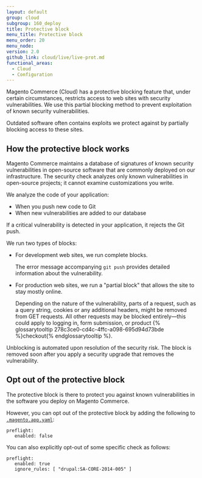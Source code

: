 ```yaml
---
layout: default
group: cloud
subgroup: 160_deploy
title: Protective block
menu_title: Protective block
menu_order: 20
menu_node:
version: 2.0
github_link: cloud/live/live-prot.md
functional_areas:
  - Cloud
  - Configuration
---
```


Magento Commerce (Cloud) has a protective blocking feature that, under certain circumstances, restricts access to web sites with security vulnerabilities. We use this partial blocking method to prevent exploitation of known security vulnerabilities.

Outdated software often contains exploits we protect against by partially blocking access to these sites.

## How the protective block works
Magento Commerce maintains a database of signatures of known security vulnerabilities in open-source software that are commonly deployed on our infrastructure. The security check analyzes only known vulnerabilities in open-source projects; it cannot examine customizations you write.

We analyze the code of your application:

* When you push new code to Git
* When new vulnerabilities are added to our database

If a critical vulnerability is detected in your application, it rejects the Git push.

We run two types of blocks:

*	For development web sites, we run complete blocks.

	The error message accompanying `git push` provides detailed information about the vulnerability.

*	For production web sites, we run a "partial block" that allows the site to stay mostly online.

	Depending on the nature of the vulnerability, parts of a request, such as a query string, cookies or any additional headers, might be removed from GET requests. All other requests may be blocked entirely&mdash;this could apply to logging in, form submission, or product {% glossarytooltip 278c3ce0-cd4c-4ffc-a098-695d94d73bde %}checkout{% endglossarytooltip %}.

Unblocking is automated upon resolution of the security risk. The block is removed soon after you apply a security upgrade that removes the vulnerability.

## Opt out of the protective block
The protective block is there to protect you against known vulnerabilities in the software you deploy on Magento Commerce.

However, you can opt out of the protective block by adding the following to [`.magento.app.yaml`]({{page.baseurl}}/cloud/project/project-conf-files_magento-app.html):

    preflight:
       enabled: false

You can also explicitly opt-out of some specific check as follows:

    preflight:
       enabled: true
       ignore_rules: [ "drupal:SA-CORE-2014-005" ]
